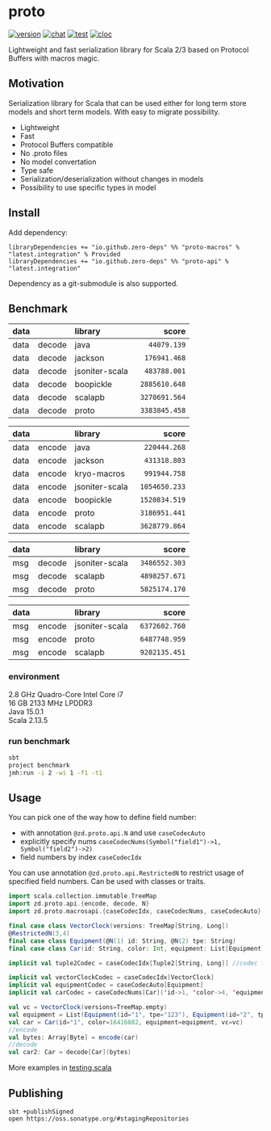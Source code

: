 # proto

[![version](https://img.shields.io/maven-central/v/io.github.zero-deps/proto-macros_3.0.0-RC1?label=version)](https://repo1.maven.org/maven2/io/github/zero-deps/)
[![chat](https://img.shields.io/discord/786606353820942366)](https://discord.gg/ns7ZYssxZS)
[![test](https://img.shields.io/github/workflow/status/zero-deps/proto/test?label=tests)](https://github.com/zero-deps/proto/actions/workflows/test.yml)
[![cloc](https://img.shields.io/badge/cloc-833-blue)](https://github.com/zero-deps/proto/tree/main/macros/src/main/scala-3.0.0-RC1)

Lightweight and fast serialization library for Scala 2/3 based on Protocol Buffers with macros magic.

## Motivation

Serialization library for Scala that can be used either for long term store models and short term models.
With easy to migrate possibility.

- Lightweight
- Fast
- Protocol Buffers compatible
- No .proto files
- No model convertation
- Type safe
- Serialization/deserialization without changes in models
- Possibility to use specific types in model

## Install

Add dependency:
```
libraryDependencies += "io.github.zero-deps" %% "proto-macros" % "latest.integration" % Provided
libraryDependencies += "io.github.zero-deps" %% "proto-api" % "latest.integration"
```

Dependency as a git-submodule is also supported.

## Benchmark

data |        | library        | score
---- | ------ |:-------------- | -------------:
data | decode | java           | `   44079.139`
data | decode | jackson        | `  176941.468`
data | decode | jsoniter-scala | `  483788.001`
data | decode | boopickle      | ` 2885610.648`
data | decode | scalapb        | ` 3270691.564`
data | decode | proto          | ` 3383845.458`

data |        | library        | score
---- | ------ |:-------------- | -------------:
data | encode | java           | `  220444.268`
data | encode | jackson        | `  431318.803`
data | encode | kryo-macros    | `  991944.758`
data | encode | jsoniter-scala | ` 1054650.233`
data | encode | boopickle      | ` 1520834.519`
data | encode | proto          | ` 3186951.441`
data | encode | scalapb        | ` 3628779.864`

data |        | library        | score
---- | ------ |:-------------- | -------------:
msg  | decode | jsoniter-scala | ` 3486552.303`
msg  | decode | scalapb        | ` 4898257.671`
msg  | decode | proto          | ` 5825174.170`

data |        | library        | score
---- | ------ |:-------------- | -------------:
msg  | encode | jsoniter-scala | ` 6372602.760`
msg  | encode | proto          | ` 6487748.959`
msg  | encode | scalapb        | ` 9202135.451`

### environment

2.8 GHz Quadro-Core Intel Core i7\
16 GB 2133 MHz LPDDR3\
Java 15.0.1\
Scala 2.13.5

### run benchmark

```bash
sbt
project benchmark
jmh:run -i 2 -wi 1 -f1 -t1
```

## Usage

You can pick one of the way how to define field number:
- with annotation `@zd.proto.api.N` and use `caseCodecAuto`
- explicitly specify nums `caseCodecNums(Symbol("field1")->1, Symbol("field2")->2)`
- field numbers by index `caseCodecIdx`

You can use annotation `@zd.proto.api.RestrictedN` to restrict usage of specified field numbers. Can be used with classes or traits.

```scala
import scala.collection.immutable.TreeMap
import zd.proto.api.{encode, decode, N}
import zd.proto.macrosapi.{caseCodecIdx, caseCodecNums, caseCodecAuto}

final case class VectorClock(versions: TreeMap[String, Long])
@RestrictedN(3,4)
final case class Equipment(@N(1) id: String, @N(2) tpe: String)
final case class Car(id: String, color: Int, equipment: List[Equipment], vc: VectorClock)

implicit val tuple2Codec = caseCodecIdx[Tuple2[String, Long]] //codec for TreeMap[String, Long]

implicit val vectorClockCodec = caseCodecIdx[VectorClock]
implicit val equipmentCodec = caseCodecAuto[Equipment]
implicit val carCodec = caseCodecNums[Car]('id->1, 'color->4, 'equipment->2, 'vc->3)

val vc = VectorClock(versions=TreeMap.empty)
val equipment = List(Equipment(id="1", tpe="123"), Equipment(id="2", tpe="456"))
val car = Car(id="1", color=16416882, equipment=equipment, vc=vc)
//encode
val bytes: Array[Byte] = encode(car)
//decode
val car2: Car = decode[Car](bytes)
```

More examples in [testing.scala](src/test/scala/testing.scala)

## Publishing

```
sbt +publishSigned
open https://oss.sonatype.org/#stagingRepositories
```
